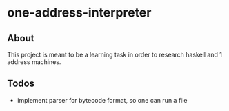 # one-address-interpreter

## About
This project is meant to be a learning task in order to research haskell and 1 address machines.

## Todos
- implement parser for bytecode format, so one can run a file
